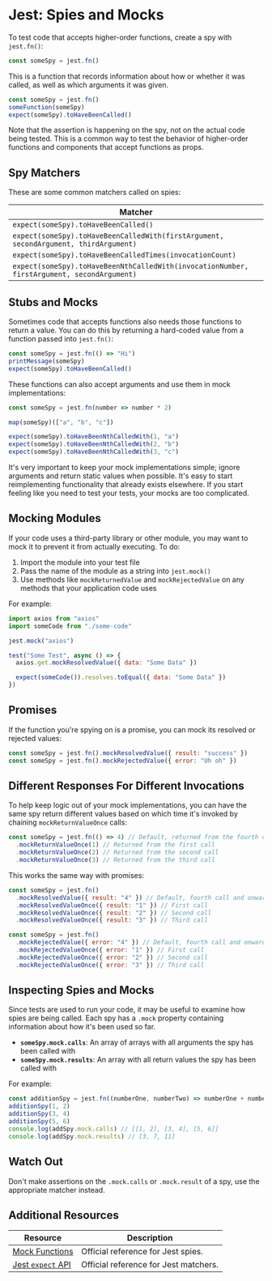 # Jest: Spies and Mocks

To test code that accepts higher-order functions, create a spy with `jest.fn()`:

```js
const someSpy = jest.fn()
```

This is a function that records information about how or whether it was called, as well as which arguments it was given.

```js
const someSpy = jest.fn()
someFunction(someSpy)
expect(someSpy).toHaveBeenCalled()
```

Note that the assertion is happening on the spy, not on the actual code being tested. This is a common way to test the behavior of higher-order functions and components that accept functions as props.

## Spy Matchers

These are some common matchers called on spies:

| Matcher |
| --- |
| `expect(someSpy).toHaveBeenCalled()` |
| `expect(someSpy).toHaveBeenCalledWith(firstArgument, secondArgument, thirdArgument)` |
| `expect(someSpy).toHaveBeenCalledTimes(invocationCount)` |
| `expect(someSpy).toHaveBeenNthCalledWith(invocationNumber, firstArgument, secondArgument)` |

## Stubs and Mocks

Sometimes code that accepts functions also needs those functions to return a value. You can do this by returning a hard-coded value from a function passed into `jest.fn()`:

```js
const someSpy = jest.fn(() => "Hi")
printMessage(someSpy)
expect(someSpy).toHaveBeenCalled()
```

These functions can also accept arguments and use them in mock implementations:

```js
const someSpy = jest.fn(number => number * 2)

map(someSpy)(["a", "b", "c"])

expect(someSpy).toHaveBeenNthCalledWith(1, "a")
expect(someSpy).toHaveBeenNthCalledWith(2, "b")
expect(someSpy).toHaveBeenNthCalledWith(3, "c")
```

It's very important to keep your mock implementations simple; ignore arguments and return static values when possible. It's easy to start reimplementing functionality that already exists elsewhere. If you start feeling like you need to test your tests, your mocks are too complicated.

## Mocking Modules

If your code uses a third-party library or other module, you may want to mock it to prevent it from actually executing. To do:

1. Import the module into your test file
2. Pass the name of the module as a string into `jest.mock()`
3. Use methods like `mockReturnedValue` and `mockRejectedValue` on any methods that your application code uses

For example:

```js
import axios from "axios"
import someCode from "./some-code"

jest.mock("axios")

test("Some Test", async () => {
  axios.get.mockResolvedValue({ data: "Some Data" })

  expect(someCode()).resolves.toEqual({ data: "Some Data" })
})
```

## Promises

If the function you're spying on is a promise, you can mock its resolved or rejected values:

```js
const someSpy = jest.fn().mockResolvedValue({ result: "success" })
const someSpy = jest.fn().mockRejectedValue({ error: "Uh oh" })
```

## Different Responses For Different Invocations

To help keep logic out of your mock implementations, you can have the same spy return different values based on which time it's invoked by chaining `mockReturnValueOnce` calls:

```js
const someSpy = jest.fn(() => 4) // Default, returned from the fourth call and onward
  .mockReturnValueOnce(1) // Returned from the first call
  .mockReturnValueOnce(2) // Returned from the second call
  .mockReturnValueOnce(3) // Returned from the third call
```

This works the same way with promises:

```js
const someSpy = jest.fn()
  .mockResolvedValue({ result: "4" }) // Default, fourth call and onward
  .mockResolvedValueOnce({ result: "1" }) // First call
  .mockResolvedValueOnce({ result: "2" }) // Second call
  .mockResolvedValueOnce({ result: "3" }) // Third call

const someSpy = jest.fn()
  .mockRejectedValue({ error: "4" }) // Default, fourth call and onward
  .mockRejectedValueOnce({ error: "1" }) // First call
  .mockRejectedValueOnce({ error: "2" }) // Second call
  .mockRejectedValueOnce({ error: "3" }) // Third call
```

## Inspecting Spies and Mocks

Since tests are used to run your code, it may be useful to examine how spies are being called. Each spy has a `.mock` property containing information about how it's been used so far.

* **`someSpy.mock.calls`**: An array of arrays with all arguments the spy has been called with
* **`someSpy.mock.results`**: An array with all return values the spy has been called with

For example:

```js
const additionSpy = jest.fn((numberOne, numberTwo) => numberOne + numberTwo)
additionSpy(1, 2)
additionSpy(3, 4)
additionSpy(5, 6)
console.log(addSpy.mock.calls) // [[1, 2], [3, 4], [5, 6]]
console.log(addSpy.mock.results) // [3, 7, 11]
```

## Watch Out

Don't make assertions on the `.mock.calls` or `.mock.result` of a spy, use the appropriate matcher instead.

## Additional Resources

| Resource | Description |
| --- | --- |
| [Mock Functions](https://jestjs.io/docs/mock-functions) | Official reference for Jest spies. |
| [Jest `expect` API](https://jestjs.io/docs/en/expect) | Official reference for Jest matchers. |
